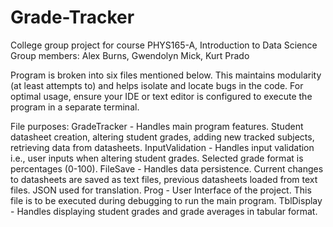 # Grade-Tracker
College group project for course PHYS165-A, Introduction to Data Science
Group members: Alex Burns, Gwendolyn Mick, Kurt Prado

Program is broken into six files mentioned below. This maintains modularity (at least attempts to)
and helps isolate and locate bugs in the code.
For optimal usage, ensure your IDE or text editor is configured to execute the program in a separate
terminal.

File purposes:
GradeTracker     - Handles main program features.
                   Student datasheet creation, altering student grades, adding new tracked
                   subjects, retrieving data from datasheets.
InputValidation  - Handles input validation i.e., user inputs when altering student grades.
                   Selected grade format is percentages (0-100).
FileSave         - Handles data persistence. Current changes to datasheets are saved as text files, 
                   previous datasheets loaded from text files. JSON used for translation.
Prog             - User Interface of the project. This file is to be executed during debugging
                   to run the main program.
TblDisplay       - Handles displaying student grades and grade averages in tabular format.



